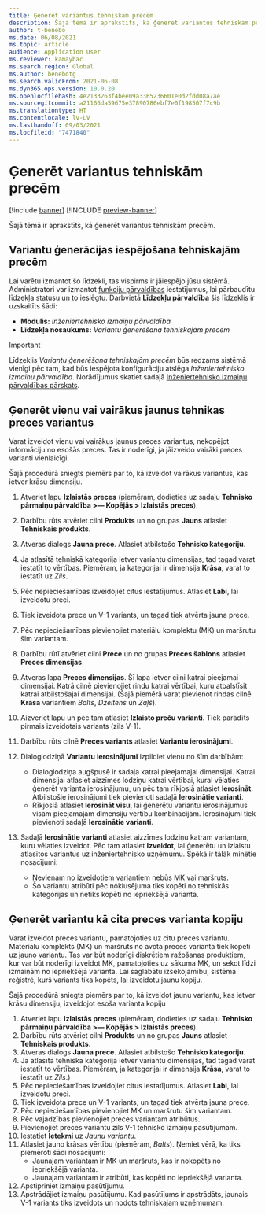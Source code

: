 ```yaml
---
title: Ģenerēt variantus tehniskām precēm
description: Šajā tēmā ir aprakstīts, kā ģenerēt variantus tehniskām precēm
author: t-benebo
ms.date: 06/08/2021
ms.topic: article
audience: Application User
ms.reviewer: kamaybac
ms.search.region: Global
ms.author: benebotg
ms.search.validFrom: 2021-06-08
ms.dyn365.ops.version: 10.0.20
ms.openlocfilehash: 4e2133263f4bee09a3365236601e0d2fdd08a7ae
ms.sourcegitcommit: a21166da59675e37890786ebf7e0f198507f7c9b
ms.translationtype: HT
ms.contentlocale: lv-LV
ms.lasthandoff: 09/03/2021
ms.locfileid: "7471840"
---
```

# <a name="generate-variants-for-engineering-products"></a>Ģenerēt variantus tehniskām precēm

[!include [banner](../includes/banner.md)]
[!INCLUDE [preview-banner](../includes/preview-banner.md)]

Šajā tēmā ir aprakstīts, kā ģenerēt variantus tehniskām precēm.

## <a name="turn-on-variant-generation-for-engineering-products"></a>Variantu ģenerācijas iespējošana tehniskajām precēm

Lai varētu izmantot šo līdzekli, tas vispirms ir jāiespējo jūsu sistēmā. Administratori var izmantot [funkciju pārvaldības](../../fin-ops-core/fin-ops/get-started/feature-management/feature-management-overview.md) iestatījumus, lai pārbaudītu līdzekļa statusu un to ieslēgtu. Darbvietā **Līdzekļu pārvaldība** šis līdzeklis ir uzskaitīts šādi:

- **Modulis:** *Inženiertehnisko izmaiņu pārvaldība*
- **Līdzekļa nosaukums:** *Variantu ģenerēšana tehniskajām precēm*

> [!IMPORTANT]
> Līdzeklis *Variantu ģenerēšana tehniskajām precēm* būs redzams sistēmā vienīgi pēc tam, kad būs iespējota konfigurāciju atslēga *Inženiertehnisko izmaiņu pārvaldība*. Norādījumus skatiet sadaļā [Inženiertehnisko izmaiņu pārvaldības pārskats](product-engineering-overview.md).

## <a name="generate-one-or-more-new-variants-of-an-engineering-product"></a>Ģenerēt vienu vai vairākus jaunus tehnikas preces variantus

Varat izveidot vienu vai vairākus jaunus preces variantus, nekopējot informāciju no esošās preces. Tas ir noderīgi, ja jāizveido vairāki preces varianti vienlaicīgi.

Šajā procedūrā sniegts piemērs par to, kā izveidot vairākus variantus, kas ietver krāsu dimensiju.

1. Atveriet lapu **Izlaistās preces** (piemēram, dodieties uz sadaļu **Tehnisko pārmaiņu pārvaldība \>— Kopējās \> Izlaistās preces**).
1. Darbību rūts atvēriet cilni **Produkts** un no grupas **Jauns** atlasiet **Tehniskais produkts**.
1. Atveras dialogs **Jauna prece**. Atlasiet atbilstošo **Tehnisko kategoriju**.
1. Ja atlasītā tehniskā kategorija ietver variantu dimensijas, tad tagad varat iestatīt to vērtības. Piemēram, ja kategorijai ir dimensija **Krāsa**, varat to iestatīt uz *Zils*.
1. Pēc nepieciešamības izveidojiet citus iestatījumus. Atlasiet **Labi**, lai izveidotu preci.
1. Tiek izveidota prece un V-1 variants, un tagad tiek atvērta jauna prece.
1. Pēc nepieciešamības pievienojiet materiālu komplektu (MK) un maršrutu šim variantam.
1. Darbību rūtī atvēriet cilni **Prece** un no grupas **Preces šablons** atlasiet **Preces dimensijas**.
1. Atveras lapa **Preces dimensijas**. Šī lapa ietver cilni katrai pieejamai dimensijai. Katrā cilnē pievienojiet rindu katrai vērtībai, kuru atbalstīsit katrai atbilstošajai dimensijai. (Šajā piemērā varat pievienot rindas cilnē **Krāsa** variantiem *Balts*, *Dzeltens* un *Zaļš*).
1. Aizveriet lapu un pēc tam atlasiet **Izlaisto preču varianti**. Tiek parādīts pirmais izveidotais variants (zils V-1).
1. Darbību rūts cilnē **Preces variants** atlasiet **Variantu ierosinājumi**.
1. Dialoglodziņā **Variantu ierosinājumi** izpildiet vienu no šīm darbībām:

    - Dialoglodziņa augšpusē ir sadaļa katrai pieejamajai dimensijai. Katrai dimensijai atlasiet aizzīmes lodziņu katrai vērtībai, kurai vēlaties ģenerēt varianta ierosinājumu, un pēc tam rīkjoslā atlasiet **Ierosināt**. Atbilstošie ierosinājumi tiek pievienoti sadaļā **Ierosinātie varianti**.
    - Rīkjoslā atlasiet **Ierosināt visu**, lai ģenerētu variantu ierosinājumus visām pieejamajām dimensiju vērtību kombinācijām. Ierosinājumi tiek pievienoti sadaļā **Ierosinātie varianti**.

1. Sadaļā **Ierosinātie varianti** atlasiet aizzīmes lodziņu katram variantam, kuru vēlaties izveidot. Pēc tam atlasiet **Izveidot**, lai ģenerētu un izlaistu atlasītos variantus uz inženiertehnisko uzņēmumu. Spēkā ir tālāk minētie nosacījumi:

    - Nevienam no izveidotiem variantiem nebūs MK vai maršruts.
    - Šo variantu atribūti pēc noklusējuma tiks kopēti no tehniskās kategorijas un netiks kopēti no iepriekšējā varianta.

## <a name="generate-a-variant-as-a-copy-of-another-product-variant"></a>Ģenerēt variantu kā cita preces varianta kopiju

Varat izveidot preces variantu, pamatojoties uz citu preces variantu. Materiālu komplekts (MK) un maršruts no avota preces varianta tiek kopēti uz jauno variantu. Tas var būt noderīgi diskrētiem ražošanas produktiem, kur var būt noderīgi izveidot MK, pamatojoties uz sākuma MK, un sekot līdzi izmaiņām no iepriekšējā varianta. Lai saglabātu izsekojamību, sistēma reģistrē, kurš variants tika kopēts, lai izveidotu jaunu kopiju.

Šajā procedūrā sniegts piemērs par to, kā izveidot jaunu variantu, kas ietver krāsu dimensiju, izveidojot esoša varianta kopiju

1. Atveriet lapu **Izlaistās preces** (piemēram, dodieties uz sadaļu **Tehnisko pārmaiņu pārvaldība \>— Kopējās \> Izlaistās preces**).
1. Darbību rūts atvēriet cilni **Produkts** un no grupas **Jauns** atlasiet **Tehniskais produkts**.
1. Atveras dialogs **Jauna prece**. Atlasiet atbilstošo **Tehnisko kategoriju**.
1. Ja atlasītā tehniskā kategorija ietver variantu dimensijas, tad tagad varat iestatīt to vērtības. Piemēram, ja kategorijai ir dimensija **Krāsa**, varat to iestatīt uz *Zils*.)
1. Pēc nepieciešamības izveidojiet citus iestatījumus. Atlasiet **Labi**, lai izveidotu preci.
1. Tiek izveidota prece un V-1 variants, un tagad tiek atvērta jauna prece.
1. Pēc nepieciešamības pievienojiet MK un maršrutu šim variantam.
1. Pēc vajadzības pievienojiet preces variantam atribūtus.
1. Pievienojiet preces variantu zils V-1 tehnisko izmaiņu pasūtījumam.
1. Iestatiet **Ietekmi** uz *Jaunu variantu*.
1. Atlasiet jauno krāsas vērtību (piemēram, *Balts*). Ņemiet vērā, ka tiks piemēroti šādi nosacījumi: 
    - Jaunajam variantam ir MK un maršruts, kas ir nokopēts no iepriekšējā varianta.
    - Jaunajam variantam ir atribūti, kas kopēti no iepriekšējā varianta.
1. Apstipriniet izmaiņu pasūtījumu.
1. Apstrādājiet izmaiņu pasūtījumu. Kad pasūtījums ir apstrādāts, jaunais V-1 variants tiks izveidots un nodots tehniskajam uzņēmumam.
